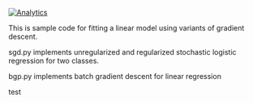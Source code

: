 [![Analytics](https://ga-beacon.appspot.com/UA-19650743-2/GradientDescent)](https://github.com/merritts/GradientDescent)


This is sample code for fitting a linear model using variants of gradient descent.

sgd.py implements unregularized and regularized stochastic logistic regression for
two classes.

bgp.py implements batch gradient descent for linear regression

test
